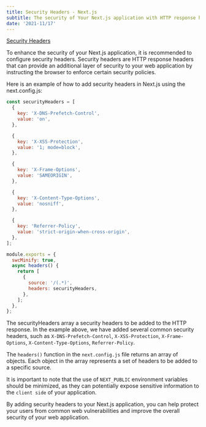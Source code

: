 ```yaml
---
title: Security Headers - Next.js
subtitle: The security of Your Next.js application with HTTP response headers.
date: '2021-11/17'
---
```


[Security Headers](https://nextjs.org/docs/advanced-features/security-headers)

To enhance the security of your Next.js application, it is recommended to configure security headers. Security headers are HTTP response headers that can provide an additional layer of security to your web application by instructing the browser to enforce certain security policies.

Here is an example of how to add security headers in Next.js using the
next.config.js:

```js title="next.config.js"
const securityHeaders = [
  {
    key: 'X-DNS-Prefetch-Control',
    value: 'on',
  },

  {
    key: 'X-XSS-Protection',
    value: '1; mode=block',
  },

  {
    key: 'X-Frame-Options',
    value: 'SAMEORIGIN',
  },

  {
    key: 'X-Content-Type-Options',
    value: 'nosniff',
  },

  {
    key: 'Referrer-Policy',
    value: 'strict-origin-when-cross-origin',
  },
];

module.exports = {
  swcMinify: true,
  async headers() {
    return [
      {
        source: '/(.*)',
        headers: securityHeaders,
      },
    ];
  },
};
```

The securityHeaders array a security headers to be added to the HTTP response. In the example above, we have added several common security headers, such as `X-DNS-Prefetch-Control`, `X-XSS-Protection`, `X-Frame-Options`, `X-Content-Type-Options`, `Referrer-Policy`.

The `headers()` function in the `next.config.js` file returns an array of objects. Each object in the array represents a set of headers to be added to a specific source.

It is important to note that the use of `NEXT_PUBLIC` environment variables should be minimized, as they can potentially expose sensitive information to the `client side` of your application.

By adding security headers to your Next.js application, you can help protect your users from common web vulnerabilities and improve the overall security of your web application.

